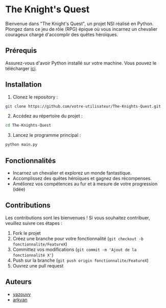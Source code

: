 # The Knight's Quest

Bienvenue dans "The Knight's Quest", un projet NSI réalisé en Python. Plongez dans ce jeu de rôle (RPG) épique où vous incarnez un chevalier courageux chargé d'accomplir des quêtes héroïques.

## Prérequis

Assurez-vous d'avoir Python installé sur votre machine. Vous pouvez le télécharger [ici](https://www.python.org/downloads/).

## Installation

1. Clonez le repository :

```bash
git clone https://github.com/votre-utilisateur/The-Knights-Quest.git
```

2. Accédez au répertoire du projet :

```bash
cd The-Knights-Quest
```

3. Lancez le programme principal :

```bash
python main.py
```

## Fonctionnalités

- Incarnez un chevalier et explorez un monde fantastique.
- Accomplissez des quêtes héroïques et gagnez des récompenses.
- Améliorez vos compétences au fur et à mesure de votre progression (idée)

## Contributions

Les contributions sont les bienvenues ! Si vous souhaitez contribuer, veuillez suivre ces étapes :

1. Fork le projet
2. Créez une branche pour votre fonctionnalité (`git checkout -b fonctionnalite/FeatureX`)
3. Committez vos modifications (`git commit -m 'Ajout de la fonctionnalité X'`)
4. Push sur la branche (`git push origin fonctionnalite/FeatureX`)
5. Ouvrez une pull request

## Auteurs

- [yazouvv](https://github.com/yazouvv)
- [arkyan](https://github.com/arkyan)
